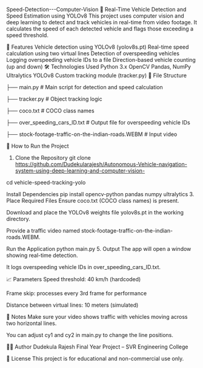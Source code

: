 Speed-Detection---Computer-Vision
🚗 Real-Time Vehicle Detection and Speed Estimation using YOLOv8
This project uses computer vision and deep learning to detect and track vehicles in real-time from video footage. It calculates the speed of each detected vehicle and flags those exceeding a speed threshold.

📸 Features
Vehicle detection using YOLOv8 (yolov8s.pt)
Real-time speed calculation using two virtual lines
Detection of overspeeding vehicles
Logging overspeeding vehicle IDs to a file
Direction-based vehicle counting (up and down)
🛠 Technologies Used
Python 3.x
OpenCV
Pandas, NumPy
Ultralytics YOLOv8
Custom tracking module (tracker.py)
📂 File Structure

├── main.py # Main script for detection and speed calculation

├── tracker.py # Object tracking logic

├── coco.txt # COCO class names

├── over_speeding_cars_ID.txt # Output file for overspeeding vehicle IDs

├── stock-footage-traffic-on-the-indian-roads.WEBM # Input video

🚀 How to Run the Project
1. Clone the Repository
git clone https://github.com/Dudekularajesh/Autonomous-Vehicle-navigation-system-using-deep-learning-and-computer-vision-

cd vehicle-speed-tracking-yolo

Install Dependencies
pip install opencv-python pandas numpy ultralytics 3. Place Required Files Ensure coco.txt (COCO class names) is present.

Download and place the YOLOv8 weights file yolov8s.pt in the working directory.

Provide a traffic video named stock-footage-traffic-on-the-indian-roads.WEBM.

Run the Application
python main.py 5. Output The app will open a window showing real-time detection.

It logs overspeeding vehicle IDs in over_speeding_cars_ID.txt.

📈 Parameters Speed threshold: 40 km/h (hardcoded)

Frame skip: processes every 3rd frame for performance

Distance between virtual lines: 10 meters (simulated)

📌 Notes Make sure your video shows traffic with vehicles moving across two horizontal lines.

You can adjust cy1 and cy2 in main.py to change the line positions.

🧑‍💻 Author Dudekula Rajesh Final Year Project – SVR Engineering College

📄 License This project is for educational and non-commercial use only.
